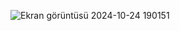 ![Ekran görüntüsü 2024-10-24 190151](https://github.com/user-attachments/assets/d673d1a5-16e6-44bb-ad21-b2e9c15f0ce6)
